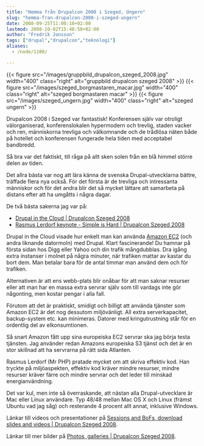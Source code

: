 ```yaml
---
title: "Hemma från Drupalcon 2008 i Szeged, Ungern"
slug: "hemma-fran-drupalcon-2008-i-szeged-ungern"
date: 2008-09-25T11:00:18+02:00
lastmod: 2008-10-02T15:48:58+02:00
author: "Fredrik Jonsson"
tags: ["drupal","drupalcon","teknologi"]
aliases:
  - /node/1100/

---
```


{{< figure src="/images/gruppbild_drupalcon_szeged_2008.jpg" width="400" class="right" alt="gruppbild drupalcon szeged 2008" >}}
{{< figure src="/images/szeged_borgmastaren_macar.jpg" width="400" class="right" alt="szeged borgmastaren macar" >}}
{{< figure src="/images/szeged_ungern.jpg" width="400" class="right" alt="szeged ungern" >}}

Drupalcon 2008 i Szeged var fantastisk! Konferensen själv var otroligt välorganiserad, konferenslokalen hypermodern och trevlig, staden vacker och ren, människorna trevliga och välkomnande och de trådlösa näten både på hotellet och konferensen fungerade hela tiden med acceptabel bandbredd.

Så bra var det faktiskt, till råga på allt sken solen från en blå himmel större delen av tiden.

Det allra bästa var nog att lära känna de svenska Drupal-utvecklarna bättre, träffade flera nya också. För det första är de trevliga och intressanta människor och för det andra blir det så mycket lättare att samarbeta på distans efter att ha umgåtts i några dagar.

De två bästa sakerna jag var på:

* [Drupal in the Cloud | Drupalcon Szeged 2008](http://szeged2008.drupalcon.org/program/sessions/drupal-cloud)
* [Rasmus Lerdorf keynote - Simple is Hard | Drupalcon Szeged 2008](http://szeged2008.drupalcon.org/program/sessions/rasmus-lerdorf-keynote-simple-hard)

Drupal in the Cloud visade hur enkelt man kan använda [Amazon EC2](http://aws.amazon.com/ec2/) (och andra liknande datormoln) med Drupal. Klart fascinerande! Du hamnar på första sidan hos Digg eller Yahoo och din trafik mångdubblas. Dra igång extra instanser i molnet på några minuter, när trafiken mattar av kastar du bort dem. Man betalar bara för de antal timmar man använd dem och för trafiken. 

Alternativen är att ens webb-plats blir onåbar för att man saknar resurser eller att man har en massa extra servrar själv som till vardags inte gör någonting, men kostar pengar i alla fall.

Förutom att det är praktiskt, smidigt och billigt att använda tjänster som Amazon EC2 är det nog dessutom miljövänligt. All extra serverkapacitet, backup-system etc. kan minimeras. Datorer med kringutrustning står för en ordentlig del av elkonsumtionen.

Så snart Amazon fått upp sina europeiska EC2 servrar ska jag börja testa tjänsten. Jag använder redan Amazons europeiska S3 tjänst och det är en stor skillnad att ha servrarna på rätt sida Atlanten.

Rasmus Lerdorf (Mr PHP) pratade mycket om att skriva effektiv kod. Han tryckte på miljöaspekten, effektiv kod kräver mindre resurser, mindre resurser kräver färre och mindre servrar och det leder till minskad energianvändning.

Det var kul, men inte så överraskande, att nästan alla Drupal-utvecklare är Mac eller Linux användare. Typ 48/48 mellan Mac OS X och Linux (främst Ubuntu vad jag såg) och resterande 4 procent allt annat, inklusive Windows.

Länkar till videos och presentationer på [Sessions and BoFs, download slides and videos | Drupalcon Szeged 2008](http://szeged2008.drupalcon.org/program/sessions).

Länkar till mer bilder på [Photos, galleries | Drupalcon Szeged 2008](http://szeged2008.drupalcon.org/gallery).

